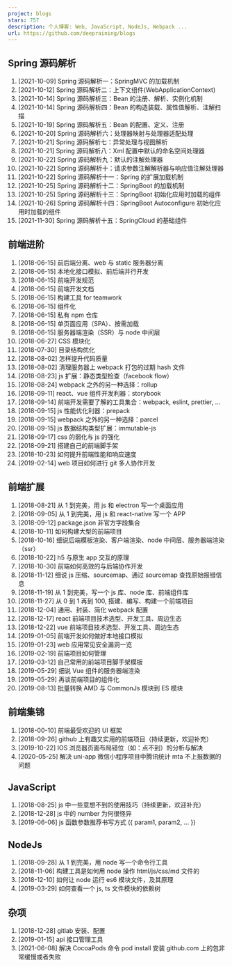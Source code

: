 ```yaml
---
project: blogs
stars: 757
description: 个人博客: Web, JavaScript, NodeJs, Webpack ...
url: https://github.com/deepraining/blogs
---
```


Spring 源码解析
-----------

1.  \[2021-10-09\] Spring 源码解析一：SpringMVC 的加载机制
2.  \[2021-10-12\] Spring 源码解析二：上下文组件(WebApplicationContext)
3.  \[2021-10-14\] Spring 源码解析三：Bean 的注册、解析、实例化机制
4.  \[2021-10-14\] Spring 源码解析四：Bean 的构造装载、属性值解析、注解扫描
5.  \[2021-10-19\] Spring 源码解析五：Bean 的配置、定义、注册
6.  \[2021-10-20\] Spring 源码解析六：处理器映射与处理器适配处理
7.  \[2021-10-21\] Spring 源码解析七：异常处理与视图解析
8.  \[2021-10-21\] Spring 源码解析八：Xml 配置中默认的命名空间处理器
9.  \[2021-10-22\] Spring 源码解析九：默认的注解处理器
10.  \[2021-10-22\] Spring 源码解析十：请求参数注解解析器与响应值注解处理器
11.  \[2021-10-22\] Spring 源码解析十一：Spring 的扩展加载机制
12.  \[2021-10-25\] Spring 源码解析十二：SpringBoot 的加载机制
13.  \[2021-10-25\] Spring 源码解析十三：SpringBoot 初始化应用时加载的组件
14.  \[2021-10-26\] Spring 源码解析十四：SpringBoot Autoconfigure 初始化应用时加载的组件
15.  \[2021-11-30\] Spring 源码解析十五：SpringCloud 的基础组件

前端进阶
----

1.  \[2018-06-15\] 前后端分离、web 与 static 服务器分离
2.  \[2018-06-15\] 本地化接口模拟、前后端并行开发
3.  \[2018-06-15\] 前端开发规范
4.  \[2018-06-15\] 前端开发文档
5.  \[2018-06-15\] 构建工具 for teamwork
6.  \[2018-06-15\] 组件化
7.  \[2018-06-15\] 私有 npm 仓库
8.  \[2018-06-15\] 单页面应用（SPA）、按需加载
9.  \[2018-06-15\] 服务器端渲染（SSR）与 node 中间层
10.  \[2018-06-27\] CSS 模块化
11.  \[2018-07-30\] 目录结构优化
12.  \[2018-08-02\] 怎样提升代码质量
13.  \[2018-08-02\] 清理服务器上 webpack 打包的过期 hash 文件
14.  \[2018-08-23\] js 扩展：静态类型检查（facebook flow）
15.  \[2018-08-24\] webpack 之外的另一种选择：rollup
16.  \[2018-09-11\] react、vue 组件开发利器：storybook
17.  \[2018-09-14\] 前端开发需要了解的工具集合：webpack, eslint, prettier, ...
18.  \[2018-09-15\] js 性能优化利器：prepack
19.  \[2018-09-15\] webpack 之外的另一种选择：parcel
20.  \[2018-09-15\] js 数据结构类型扩展：immutable-js
21.  \[2018-09-17\] css 的弱化与 js 的强化
22.  \[2018-09-21\] 搭建自己的前端脚手架
23.  \[2018-10-23\] 如何提升前端性能和响应速度
24.  \[2019-02-14\] web 项目如何进行 git 多人协作开发

前端扩展
----

1.  \[2018-08-21\] 从 1 到完美，用 js 和 electron 写一个桌面应用
2.  \[2018-09-05\] 从 1 到完美，用 js 和 react-native 写一个 APP
3.  \[2018-09-12\] package.json 非官方字段集合
4.  \[2018-10-11\] 如何构建大型的前端项目
5.  \[2018-10-16\] 细说后端模板渲染、客户端渲染、node 中间层、服务器端渲染（ssr）
6.  \[2018-10-22\] h5 与原生 app 交互的原理
7.  \[2018-10-30\] 前端如何高效的与后端协作开发
8.  \[2018-11-12\] 细说 js 压缩、sourcemap、通过 sourcemap 查找原始报错信息
9.  \[2018-11-19\] 从 1 到完美，写一个 js 库、node 库、前端组件库
10.  \[2018-11-27\] 从 0 到 1 再到 100, 搭建、编写、构建一个前端项目
11.  \[2018-12-04\] 通用、封装、简化 webpack 配置
12.  \[2018-12-17\] react 前端项目技术选型、开发工具、周边生态
13.  \[2018-12-22\] vue 前端项目技术选型、开发工具、周边生态
14.  \[2019-01-05\] 前端开发如何做好本地接口模拟
15.  \[2019-01-23\] web 应用常见安全漏洞一览
16.  \[2019-02-19\] 前端项目如何管理
17.  \[2019-03-12\] 自己常用的前端项目脚手架模板
18.  \[2019-05-29\] 细说 Vue 组件的服务器端渲染
19.  \[2019-05-29\] 再谈前端项目的组件化
20.  \[2019-08-13\] 批量转换 AMD 与 CommonJs 模块到 ES 模块

前端集锦
----

1.  \[2018-00-10\] 前端最受欢迎的 UI 框架
2.  \[2018-09-26\] github 上有趣又实用的前端项目（持续更新，欢迎补充）
3.  \[2019-10-22\] IOS 浏览器页面布局错位（如：点不到）的分析与解决
4.  \[2020-05-25\] 解决 uni-app 微信小程序项目中腾讯统计 mta 不上报数据的问题

JavaScript
----------

1.  \[2018-08-25\] js 中一些意想不到的使用技巧（持续更新，欢迎补充）
2.  \[2018-12-28\] js 中的 number 为何很怪异
3.  \[2019-06-06\] js 函数参数推荐书写方式 ({ param1, param2, ... })

NodeJs
------

1.  \[2018-09-28\] 从 1 到完美，用 node 写一个命令行工具
2.  \[2018-11-06\] 构建工具是如何用 node 操作 html/js/css/md 文件的
3.  \[2018-12-10\] 如何让 node 运行 es6 模块文件，及其原理
4.  \[2019-03-29\] 如何查看一个 js, ts 文件模块的依赖树

杂项
--

1.  \[2018-12-28\] gitlab 安装、配置
2.  \[2019-01-15\] api 接口管理工具
3.  \[2021-06-08\] 解决 CocoaPods 命令 pod install 安装 github.com 上的包非常缓慢或者失败
